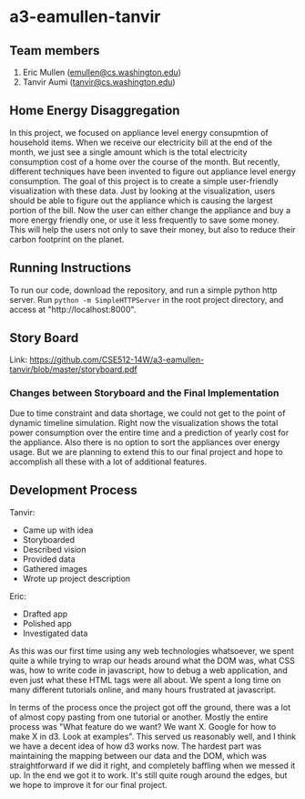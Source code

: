 a3-eamullen-tanvir
===============

## Team members

1. Eric Mullen (emullen@cs.washington.edu)
2. Tanvir Aumi (tanvir@cs.washington.edu)

## Home Energy Disaggregation

In this project, we focused on appliance level energy consupmtion of household items. When we receive our electricity bill at the end of the month, we just see a single amount which is the total electricity consumption cost of a home over the course of the month. But recently, different techniques have been invented to figure out appliance level energy consumption. The goal of this project is to create a simple user-friendly visualization with these data. Just by looking at the visualization, users should be able to figure out the appliance which is causing the largest portion of the bill. Now the user can either change the appliance and buy a more energy friendly one, or use it less frequently to save some money. This will help the users not only to save their money, but also to reduce their carbon footprint on the planet.

## Running Instructions

To run our code, download the repository, and run a simple python http server. Run `python -m SimpleHTTPServer` in the root project directory, and access at "http://localhost:8000".

## Story Board

Link: https://github.com/CSE512-14W/a3-eamullen-tanvir/blob/master/storyboard.pdf

### Changes between Storyboard and the Final Implementation

Due to time constraint and data shortage, we could not get to the point of dynamic timeline simulation. Right now the visualization shows the total power consumption over the entire time and a prediction of yearly cost for the appliance. Also there is no option to sort the appliances over energy usage. But we are planning to extend this to our final project and hope to accomplish all these with a lot of additional features.

## Development Process

Tanvir:
 * Came up with idea
 * Storyboarded
 * Described vision
 * Provided data
 * Gathered images
 * Wrote up project description

Eric:
 * Drafted app
 * Polished app
 * Investigated data

As this was our first time using any web technologies whatsoever, we spent quite a while trying to wrap our heads around what the DOM was, what CSS was, how to write code in javascript, how to debug a web application, and even just what these HTML tags were all about. We spent a long time on many different tutorials online, and many hours frustrated at javascript.

In terms of the process once the project got off the ground, there was a lot of almost copy pasting from one tutorial or another. Mostly the entire process was "What feature do we want? We want X. Google for how to make X in d3. Look at examples". This served us reasonably well, and I think we have a decent idea of how d3 works now. The hardest part was maintaining the mapping between our data and the DOM, which was straightforward if we did it right, and completely baffling when we messed it up. In the end we got it to work. It's still quite rough around the edges, but we hope to improve it for our final project.



